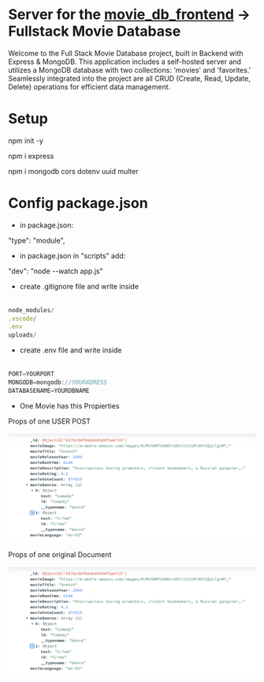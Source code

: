 # Server for the [movie_db_frontend](https://github.com/MariaRiosNavarro/movies_db_frontend) -> Fullstack Movie Database

Welcome to the Full Stack Movie Database project, built in Backend with Express & MongoDB. This application includes a self-hosted server and utilizes a MongoDB database with two collections: 'movies' and 'favorites.' Seamlessly integrated into the project are all CRUD (Create, Read, Update, Delete) operations for efficient data management.

# Setup

npm init -y

npm i express

npm i mongodb cors dotenv uuid multer

# Config package.json

- in package.json:

"type": "module",

- in package.json in "scripts" add:

"dev": "node --watch app.js"

- create .gitignore file and write inside

```javascript

node_modules/
.vscode/
.env
uploads/

```

- create .env file and write inside

```javascript

PORT=YOURPORT
MONGODB=mongodb://YOURADRESS
DATABASENAME=YOURDBNAME

```

- One Movie has this Propierties

Props of one USER POST

![movie](/assets/img/dataProps.png)

Props of one original Document

![movie](/assets/img/dataProps.png)
